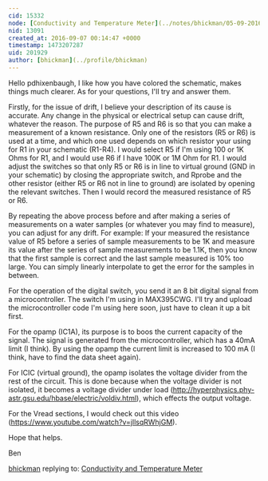 ```yaml
---
cid: 15332
node: [Conductivity and Temperature Meter](../notes/bhickman/05-09-2016/conductivity-and-temperature-meter)
nid: 13091
created_at: 2016-09-07 00:14:47 +0000
timestamp: 1473207287
uid: 201929
author: [bhickman](../profile/bhickman)
---
```


Hello pdhixenbaugh, I like how you have colored the schematic, makes things much clearer. As for your questions, I'll try and answer them. 

Firstly, for the issue of drift, I believe your description of its cause is accurate. Any change in the physical or electrical setup can cause drift, whatever the reason. The purpose of R5 and R6 is so that you can make a measurement of a known resistance. Only one of the resistors (R5 or R6) is used at a time, and which one used depends on which resistor your using for R1 in your schematic (R1-R4). I would select R5 if I'm using 100 or 1K Ohms for R1, and I would use R6 if I have 100K or 1M Ohm for R1.  I would adjust the switches so that only R5 or R6 is in line to virtual ground (GND in your schematic) by closing the appropriate switch, and Rprobe and the other resistor (either R5 or R6 not in line to ground) are isolated by opening the relevant switches. Then I would record the measured resistance of R5 or R6. 

By repeating the above process before and after making a series of measurements on a water samples (or whatever you may find to measure), you can adjust for any drift. For example: If your measured the resistance value of R5 before a series of sample measurements to be 1K and measure its value after the series of sample measurements to be 1.1K, then you know that the first sample is correct and the last sample measured is 10% too large. You can simply linearly interpolate to get the error for the samples in between. 

For the operation of the digital switch, you send it an 8 bit digital signal from a microcontroller. The switch I'm using in MAX395CWG. I'll try and upload the microcontroller code I'm using here soon, just have to clean it up a bit first. 

For the opamp (IC1A), its purpose is to boos the current capacity of the signal. The signal is generated from the microcontroller, which has a 40mA limit (I think). By using the opamp the current limit is increased to 100 mA (I think, have to find the data sheet again). 

For ICIC (virtual ground), the opamp isolates the voltage divider from the rest of the circuit. This is done because when the voltage divider is not isolated, it becomes a voltage divider under load (http://hyperphysics.phy-astr.gsu.edu/hbase/electric/voldiv.html), which effects the output voltage. 

For the Vread sections, I would check out this video (https://www.youtube.com/watch?v=jllsqRWhjGM). 

Hope that helps.

Ben

[bhickman](../profile/bhickman) replying to: [Conductivity and Temperature Meter](../notes/bhickman/05-09-2016/conductivity-and-temperature-meter)

